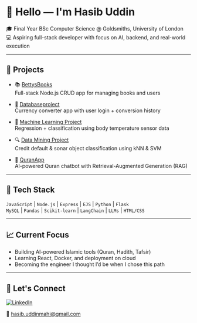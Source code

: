 # 👋 Hello — I'm Hasib Uddin

🎓 Final Year BSc Computer Science @ Goldsmiths, University of London  
💻 Aspiring full-stack developer with focus on AI, backend, and real-world execution

---

## 🔨 Projects

- 📚 [BettysBooks](https://github.com/halalb/bettysbooks)  
  Full-stack Node.js CRUD app for managing books and users

- 💱 [Databaseproject](https://github.com/halalb/Databaseproject)  
  Currency converter app with user login + conversion history

- 🤖 [Machine Learning Project](https://github.com/halalb/Machine-learning-project)  
  Regression + classification using body temperature sensor data

- 🔍 [Data Mining Project](https://github.com/halalb/Data-Mining-project)  
  Credit default & sonar object classification using kNN & SVM

- 🕌 [QuranApp](https://github.com/halalb/quranapp)  
  AI-powered Quran chatbot with Retrieval-Augmented Generation (RAG)

---

## 🧰 Tech Stack

`JavaScript` | `Node.js` | `Express` | `EJS` | `Python` | `Flask`  
`MySQL` | `Pandas` | `Scikit-learn` | `LangChain` | `LLMs` | `HTML/CSS`

---

## 📈 Current Focus

- Building AI-powered Islamic tools (Quran, Hadith, Tafsir)
- Learning React, Docker, and deployment on cloud
- Becoming the engineer I thought I’d be when I chose this path

---

## 💬 Let's Connect

[![LinkedIn](https://img.shields.io/badge/LinkedIn-blue?logo=linkedin&style=flat)](https://www.linkedin.com/in/hasib-uddin-130572198/)  

📧 [hasib.uddinmahi@gmail.com](mailto:hasib.uddinmahi@gmail.com)


